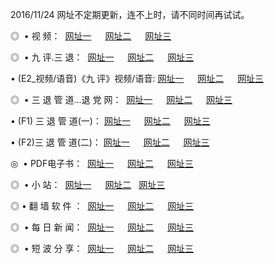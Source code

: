 2016/11/24 网址不定期更新，连不上时，请不同时间再试试。
<p>◎   • 视 频： 
<a href="http://225.ro.lt/tv/" target="_blank">网址一</a> 　 
<a href="http://225.ro.lt/9018.html" target="_blank">网址二</a> 　 
<a href="http://225.ro.lt/9449.html" target="_blank">网址三</a></p>
<p>◎   • 九 评.三 退：  
<a href="http://225.ro.lt/tt/" target="_blank">网址一</a> 　 
<a href="http://225.ro.lt/v2/" target="_blank">网址二</a> 　 
<a href="http://225.ro.lt/t/" target="_blank">网址三</a> 　</p>
<p>  • (E2_视频/语音)《九 评》视频/语音: 
<a href="http://225.ro.lt/7738.html" target="_blank">网址一</a> 　 
<a href="http://225.ro.lt/7614.html" target="_blank">网址二</a> 　 
<a href="http://225.ro.lt/7633.html" target="_blank">网址三</a></p>
<p>◎   • 三 退 管 道...退 党 网：  
<a href="http://225.ro.lt/go/8/" target="_blank">网址一</a> 　 
<a href="http://225.ro.lt/go/8/" target="_blank">网址二</a> 　 
<a href="http://225.ro.lt/go/8/" target="_blank">网址三</a></p>
<p>  • (F1) 三 退 管 道(一)： 
<a href="http://225.ro.lt/dd/" target="_blank">网址一</a> 　 
<a href="http://225.ro.lt/dd/" target="_blank">网址二</a> 　 
<a href="http://225.ro.lt/dd/" target="_blank">网址三</a></p>
<p>  • (F2)三 退 管 道(二)： 
<a href="http://225.ro.lt/d/" target="_blank">网址一</a> 　 
<a href="http://225.ro.lt/d/" target="_blank">网址二</a> 　 
<a href="http://225.ro.lt/d/" target="_blank">网址三</a></p>
<p>◎   • PDF电子书：  
<a href="http://225.ro.lt/p/" target="_blank">网址一</a> 　 
<a href="http://225.ro.lt/p/" target="_blank">网址二</a> 　 
<a href="http://225.ro.lt/p/" target="_blank">网址三</a></p>
<p>◎ </span>  •  小 站：  
<a href="http://225.ro.lt/" target="_blank">网址一</a> 　 
<a href="http://225.ro.lt/" target="_blank">网址二</a>   
<a href="http://225.ro.lt/" target="_blank">网址三</a></p>
<p>◎  • 翻 墙 软 件 ：  
<a href="http://225.ro.lt/ff/" target="_blank">网址一</a> 　 
<a href="http://225.ro.lt/ff/" target="_blank">网址二</a> 　 
<a href="http://225.ro.lt/ff/" target="_blank">网址三</a></p>
<p>◎ </span>  • 每 日 新 闻：  
<a href="http://225.ro.lt/day/" target="_blank">网址一</a> 　 
<a href="http://225.ro.lt/day/" target="_blank">网址二</a> 　 
<a href="http://225.ro.lt/day/" target="_blank">网址三</a></p>
<p>◎ </span>  • 短 波 分 享：  
<a href="http://225.ro.lt/h/" target="_blank">网址一</a> 　 
<a href="http://225.ro.lt/h/" target="_blank">网址二</a> 　 
<a href="http://225.ro.lt/h/" target="_blank">网址三</a></p>

